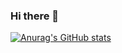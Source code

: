 ### Hi there 👋
[![Anurag's GitHub stats](https://github-readme-stats.vercel.app/api?username=JIHYE&show_icons=true&theme=omni)](https://github.com/anuraghazra/github-readme-stats)

<!--
**jeehye03/jeehye03** is a ✨ _special_ ✨ repository because its `README.md` (this file) appears on your GitHub profile.

Here are some ideas to get you started:

- 🔭 I’m currently working on ...
- 🌱 I’m currently learning ...
- 👯 I’m looking to collaborate on ...
- 🤔 I’m looking for help with ...
- 💬 Ask me about ...
- 📫 How to reach me: ...
- 😄 Pronouns: ...
- ⚡ Fun fact: ...
-->
